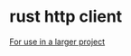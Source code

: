 # rust http client 

[For use in a larger project](https://github.com/Removeableox/forward-proxy-WIP) 
